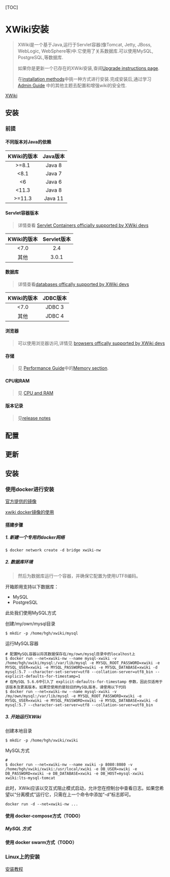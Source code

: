 [TOC]

# XWiki安装

> XWiki是一个基于Java,运行于Servlet容器(像Tomcat, Jetty, JBoss, WebLogic, WebSphere等)中.它使用了关系数据库.可以使用MySQL, PostgreSQL,等数据库.
>
> 如果你是更新一个已存在的XWiki安装,查阅[Upgrade instructions page](https://www.xwiki.org/xwiki/bin/view/Documentation/AdminGuide/Upgrade).
>
> 在[installation methods](https://www.xwiki.org/xwiki/bin/view/Documentation/AdminGuide/Installation/#HInstallationMethods)中挑一种方式进行安装.完成安装后,通过学习 [Admin Guide](https://www.xwiki.org/xwiki/bin/view/Documentation/AdminGuide/) 中的其他主题去配置和增强wiki的安全性.

[XWiki](https://www.xwiki.org/xwiki/bin/view/Main/)

## 安装

### 前提

#### 不同版本对Java的依赖

| KWiki的版本 | Java版本 |
| :---------: | :------: |
|    >=8.1    |  Java 8  |
|    <8.1     |  Java 7  |
|     <6      |  Java 6  |
|    <11.3    |  Java 8  |
|   >=11.3    | Java 11  |

#### Servlet容器版本

> 详情查看 [Servlet Containers officially supported by XWiki devs](https://dev.xwiki.org/xwiki/bin/view/Community/ServletContainerSupportStrategy/)

| KWiki的版本 | Servlet版本 |
| :---------: | :---------: |
|    <7.0     |     2.4     |
|    其他     |    3.0.1    |

#### 数据库

> 详情查看[databases offically supported by XWiki devs](https://dev.xwiki.org/xwiki/bin/view/Community/DatabaseSupportStrategy)

| KWiki的版本 | JDBC版本 |
| :---------: | :------: |
|    <7.0     |  JDBC 3  |
|    其他     |  JDBC 4  |

#### 浏览器

>可以使用浏览器访问,详情见 [browsers offically supported by XWiki devs](https://dev.xwiki.org/xwiki/bin/view/Community/BrowserSupportStrategy)

#### 存储

>见 [Performance Guide](https://www.xwiki.org/xwiki/bin/view/Documentation/AdminGuide/Performances/)中的[Memory section](https://www.xwiki.org/xwiki/bin/view/Documentation/AdminGuide/Performances/#HMemory).

#### CPU和RAM

> 见 [CPU and RAM](https://www.xwiki.org/xwiki/bin/view/Documentation/AdminGuide/Performances/#HSizing)

#### 版本记录

> 见[release notes](https://www.xwiki.org/xwiki/bin/view/ReleaseNotes/)

## 配置

## 更新



## 安装

### 使用docker进行安装

[官方提供的镜像](https://hub.docker.com/_/xwiki/)

[xwiki docker镜像的使用](<https://github.com/xwiki-contrib/docker-xwiki/blob/master/README.md>)

#### 搭建步骤

##### 1. 新建一个专用的docker网络

```shell
$ docker network create -d bridge xwiki-nw
```

##### 2.  数据库环境
> 然后为数据库运行一个容器，并确保它配置为使用UTF8编码。

开箱即用支持以下数据库：

- MySQL
- PostgreSQL

此处我们使用MySQL方式

创建/my/own/mysql目录

```shell
$ mkdir -p /home/hgh/xwiki/mysql
```

运行MySQL容器

```shell
# 配置MySQL容器以将其数据保存在/my/own/mysql目录中的localhost上
$ docker run --net=xwiki-nw --name mysql-xwiki -v /home/hgh/xwiki/mysql:/var/lib/mysql -e MYSQL_ROOT_PASSWORD=xwiki -e MYSQL_USER=xwiki -e MYSQL_PASSWORD=xwiki -e MYSQL_DATABASE=xwiki -d mysql:5.7 --character-set-server=utf8 --collation-server=utf8_bin --explicit-defaults-for-timestamp=1
# 在MySQL 5.6.6中引入了 explicit-defaults-for-timestamp 参数，因此仅适用于该版本及更高版本。如果您使用的是较旧的MySQL版本，请使用以下代码
$ docker run --net=xwiki-nw --name mysql-xwiki -v /my/own/mysql:/var/lib/mysql -e MYSQL_ROOT_PASSWORD=xwiki -e MYSQL_USER=xwiki -e MYSQL_PASSWORD=xwiki -e MYSQL_DATABASE=xwiki -d mysql:5.7 --character-set-server=utf8 --collation-server=utf8_bin
```

##### 3. 开始运行XWiki

创建本地目录

```shell
$ mkdir -p /home/hgh/xwiki/xwiki
```

MySQL方式

```shell
# 
$ docker run --net=xwiki-nw --name xwiki -p 8080:8080 -v /home/hgh/xwiki/xwiki:/usr/local/xwiki -e DB_USER=xwiki -e DB_PASSWORD=xwiki -e DB_DATABASE=xwiki -e DB_HOST=mysql-xwiki xwiki:lts-mysql-tomcat
```

此时，XWiki应该以交互式阻止模式启动，允许您在控制台中查看日志。如果您希望以“分离模式”运行它，只需在上一个命令中添加“-d”标志即可。

```shell
docker run -d --net=xwiki-nw ...
```

#### 使用 docker-compose方式（TODO）

##### MySQL 方式

#### 使用 docker swarm方式（TODO）

### Linux上的安装

[安装教程](https://www.unixmen.com/xwiki-installation-linux/)

